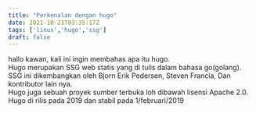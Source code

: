 ```yaml
---
title: "Perkenalan dengan hugo"
date: 2021-10-21T03:35:17Z
tags: ['linux','hugo','ssg']
draft: false
---
```


hallo kawan, kali ini ingin membahas apa itu hugo.</br>
Hugo merupakan SSG web statis yang di tulis dalam bahasa go(golang).
SSG ini dikembangkan oleh Bjorn Erik Pedersen, Steven Francia, Dan kontributor
lain nya.</br>
Hugo juga sebuah proyek sumber terbuka loh dibawah lisensi Apache 2.0.</br>
Hugo di rilis pada 2019 dan stabil pada 1/februari/2019

